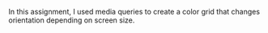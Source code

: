 In this assignment, I used media queries to create a color grid that changes orientation depending on screen size. 